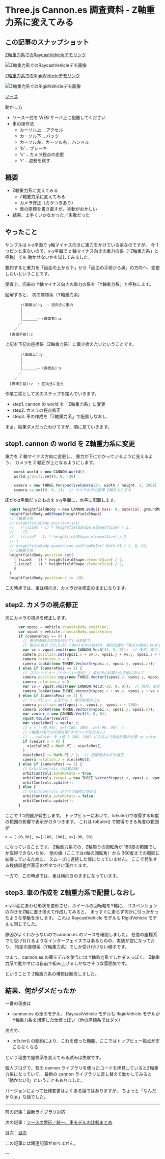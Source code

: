 # Three.js Cannon.es 調査資料 - Z軸重力系に変えてみる

## この記事のスナップショット

[Z軸重力系でのRaycastVehicleデモリンク](004/004_RaycastVehicle.html)

![Z軸重力系でのRaycastVehicleデモ画像](004/pic/004_raycast.jpg)

[Z軸重力系でのRigidVehicleデモリンク](004/004_RigidVehicle.html)

![Z軸重力系でのRigidVehicleデモ画像](004/pic/004_rigid.jpg)

[ソース](004/)

動かし方

- ソース一式を WEB サーバ上に配置してください
- 車の操作法
  - カーソル上 .. アクセル
  - カーソル下 .. バック
  - カーソル左、カーソル右 .. ハンドル
  - 'b' .. ブレーキ
  - 'c' .. カメラ視点の変更
  - 'r' .. 姿勢を戻す

## 概要

- Z軸重力系に変えてみる
  - Z軸重力系に変えてみる
  - カメラ修正（ガタつきあり）
  - 車の座標を書き直すが、挙動がおかしい
- 結果、上手くいかなかった／失敗だった

## やったこと

サンプルは x-z平面で y軸マイナス向きに重力をかけている系なのですが、
今 1つピンと来ないので、x-y平面で z 軸マイナス向きの重力の系（「Z軸重力系」と呼称）でも
動かせないかを試してみました。

要約すると重力を「画面の上から下」から「画面の手前から奥」の方向へ、変更したいということです。

便宜上、旧来の Y軸マイナス向きの重力の系を「Y軸重力系」と呼称します。

図解すると、
次の座標系（Y軸重力系）

```fig
       ↑(画面上):y  : 逆向きに重力
       │
       │
       │＿＿＿＿→ (画面右):x
      ／          
    ／
  (画面手前):z
```

上記を下記の座標系（Z軸重力系）に置き換えたいということです。

```fig
       ↑(画面上):y
       │
       │
       │＿＿＿＿→ (画面右):x
      ／          
    ／
  (画面手前):z  : 逆向きに重力
```

作業工程として次のステップを踏んでいきます。

- step1. cannon の world を「Z軸重力系」に変更
- step2. カメラの視点修正
- step3. 車の作成を「Z軸重力系」で配置しなおし

まぁ、結果ダメだったわけですが、順に見ていきます。

## step1. cannon の world を Z軸重力系に変更

重力を Z 軸マイナス方向に変更し、
重力が下にかかっているように見えるよう、
カメラを Z 軸正が上となるようにします。

```js
    const world = new CANNON.World()
    world.gravity.set(0, 0, -30)

    camera = new THREE.PerspectiveCamera(24, width / height, 5, 2000)
    camera.up.set(0, 0, 1);  // カメラの中心座標 Z軸を上にする
```

床がx-z平面だったものを x-y平面に、水平に配置します。

```js
  const heightfieldBody = new CANNON.Body({ mass: 0, material: groundMaterial })
  heightfieldBody.addShape(heightfieldShape)
  // Y軸重力系
  // heightfieldBody.position.set(
  //   (-(sizeX - 1) * heightfieldShape.elementSize) / 2,
  //   -15,
  //   ((sizeZ - 1) * heightfieldShape.elementSize) / 2
  // )
  // heightfieldBody.quaternion.setFromEuler(-Math.PI / 2, 0, 0);
  // Z軸重力系
  heightfieldBody.position.set(
    (-(sizeX - 1) * heightfieldShape.elementSize) / 2,
    (-(sizeZ - 1) * heightfieldShape.elementSize) / 2,
    0
  )
  heightfieldBody.position.z += -20;
```

この時点では、車は横向き、カメラが未修正のままになります。

## step2. カメラの視点修正

次にカメラの視点を修正します。

```js
      var vposi = vehicle.chassisBody.position;
      var vquat = vehicle.chassisBody.quaternion;
      if (cameraPosi == 0) {
        // 車がX軸負の方向を向いている前提で、
        // 後方の視点（23,5,0）にQuatをかけ合わせ、相対位置の「後方の視点」vvを求める
        var vv = vquat.vmult(new CANNON.Vec3(33, 5, 0));  // 後方、高さ、左右
        camera.position.set(vposi.x + vv.x, vposi.y + vv.y, vposi.z + vv.z);
        camera.rotation.z = 0;
        camera.lookAt(new THREE.Vector3(vposi.x, vposi.y, vposi.z));
      } else if (cameraPosi == 1) {
        // フロントビュー（ドライバー視点) / 車の中心位置から正面に向けて
        camera.position.copy(new THREE.Vector3(vposi.x, vposi.y, vposi.z+2));
        camera.rotation.z = 0;
        var vv = vquat.vmult(new CANNON.Vec3(-30, 0, 0));  // 前方、高さ、左右
        camera.lookAt(new THREE.Vector3(vposi.x + vv.x, vposi.y + vv.y, vposi.z));
      } else if (cameraPosi == 2) {
        // トップビュー 上空から / 車の前面が上に
        camera.position.set(vposi.x, vposi.y, vposi.z + 200);
        camera.lookAt(new THREE.Vector3(vposi.x, vposi.y, vposi.z));
        var veuler = new CANNON.Vec3(0, 0, 0);
        vquat.toEuler(veuler);
        var viecleRotZ = veuler.z;
        // x = [-90,90], y=[-180, 180], z=[-90, 90]  /
        // z軸重力系での応急処理(ガタつくが仕方なし)
        // .. toEuler を z値 [-180, 180] になるよう独自計算が必要 or euler 角を求めずに角度調整
        if (veuler.x < 0) {
          viecleRotZ = Math.PI - viecleRotZ;
        }
        viecleRotZ += Math.PI / 2;  // 初期視点のずれ補正
        camera.rotation.z = viecleRotZ;
      } else if (cameraPosi == 3) {
        // OrbitControls の自動回転
        orbitControls.autoRotate = true;
        orbitControls.target = new THREE.Vector3(vposi.x, vposi.y, vposi.z);
        orbitControls.update();
      } else {
        // OrbitControls のマウス操作に任せる
        orbitControls.autoRotate = false;
        orbitControls.update();
      }
```

ここで 1つ問題が発生します。
トップビューにおいて、toEuler()で取得する角度の範囲の影響で表示がガタつきます。
これは toEuler() で取得できる角度の範囲が

  ```eq
  x = [-90,90], y=[-180, 180], z=[-90, 90]
  ```

になっていることです。
Z軸重力系での、Z軸周りの回転角が 180度の範囲でしか取得できないため、
他の値（ここではx軸の回転角）から 360度までの範囲に拡張しているために、
スムーズに連続した値になっていません。
ここで発生する数値誤差が表示のガタつきに現れてます。

一方で、この時点では、車は横向きのままになっています。

## step3. 車の作成を Z軸重力系で配置しなおし

x-y平面にあわせ形状を変形させ、ホイールの回転軸をY軸に、
サスペンションの向きをZ軸に置き換えて作成してみると、
まっすぐに走らず何かに引っかかったような挙動を示します。
これは RaycastVehicle モデルも RigidVehicle モデルも同じでした。

原因がよくわからないのでcannon.es のソースを確認しました。
任意の座標系でも受け付けるようなインターフェイスではあるものの、実装が空になっており、
特定の座標系（Y軸重力系）でしか受け付けない様子です。

つまり、cannon.es の車モデルを使うには Y軸重力系でしかダメっぽく、
Z軸重力系で動かすには自前で組み上げるしかなさそうな雰囲気です。

ということで Z軸重力系の構想は断念しました。

## 結果、何がダメだったか

一番の理由は

- cannon.es の車のモデル、
  RaycastVehicle モデルも RigidVehicle モデルが
  Y軸重力系を想定した仕様っぽい（他の座標系ではダメ） 

次点で、

- toEuler() の制約により、これを使った機能、ここではトップビュー視点がぎこちなくなる

という理由で座標系を変えてみる試みは失敗です。

個人ブログで、昔の cannon ライブラリを使ったコードを拝見しているとZ軸重力系になっていて、
最新の cannon ライブラリに差し替えて動かしてみると「動かない!!」ということもありました。

バージョンによって仕様変更はよくある話ではありますが、
ちょっと「なんだかなぁ」な話でした。

------------------------------------------------------------

前の記事：[最新ライブラリ対応](003.md)

次の記事：[ソースの整形／統一、車モデルの比較まとめ](005.md)

目次：[目次](000.md)

この記事には関連記事がありません。

--